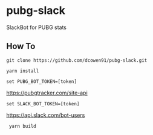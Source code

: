 # pubg-slack
SlackBot for PUBG stats

## How To ##

`git clone https://github.com/dcowen91/pubg-slack.git`

`yarn install`

`set PUBG_BOT_TOKEN=[token]`

https://pubgtracker.com/site-api

`set SLACK_BOT_TOKEN=[token]`

https://api.slack.com/bot-users


` yarn build`